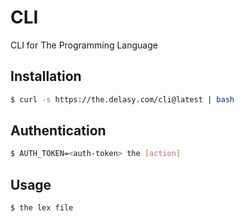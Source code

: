 # CLI
CLI for The Programming Language

## Installation
```sh
$ curl -s https://the.delasy.com/cli@latest | bash
```

## Authentication
```sh
$ AUTH_TOKEN=<auth-token> the [action]
```

## Usage
```sh
$ the lex file
```

